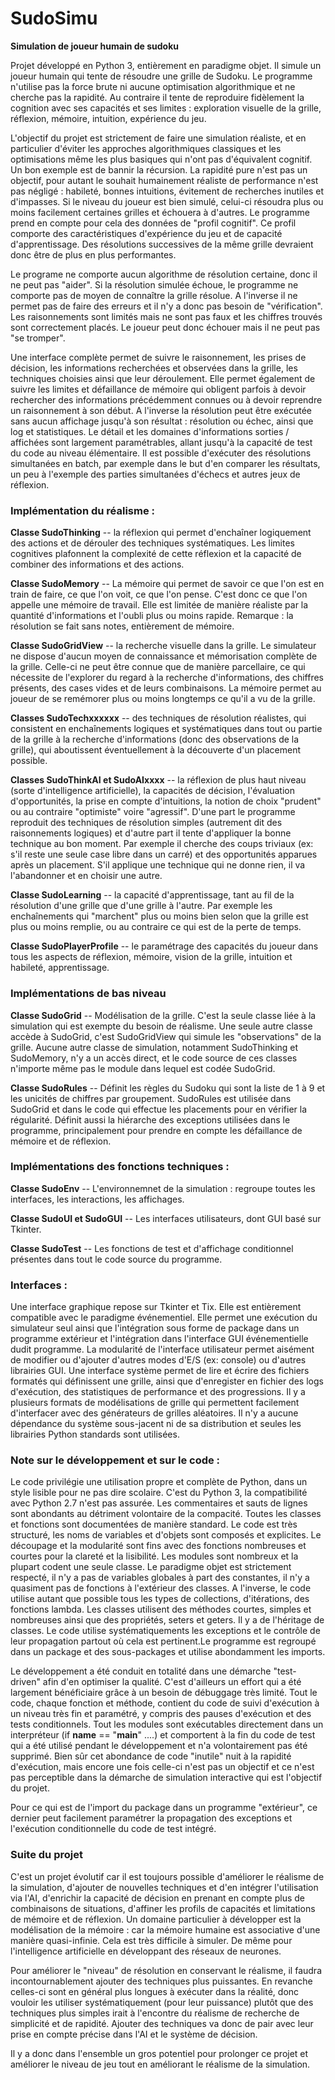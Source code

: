 # SudoSimu
**Simulation de joueur humain de sudoku**

Projet développé en Python 3, entièrement en paradigme objet. Il simule un joueur humain qui tente de résoudre une grille de Sudoku. Le programme n'utilise pas la force brute ni aucune optimisation algorithmique et ne cherche pas la rapidité. Au contraire il tente de reproduire fidèlement la cognition avec ses capacités et ses limites : exploration visuelle de la grille, réflexion, mémoire, intuition, expérience du jeu.

L'objectif du projet est strictement de faire une simulation réaliste, et en particulier d'éviter les approches algorithmiques classiques et les optimisations même les plus basiques qui n'ont pas d'équivalent cognitif. Un bon exemple est de bannir la récursion. La rapidité pure n'est pas un objectif, pour autant le souhait humainement réaliste de performance n'est pas négligé : habileté, bonnes intuitions, évitement de recherches inutiles et d'impasses.
Si le niveau du joueur est bien simulé, celui-ci résoudra plus ou moins facilement certaines grilles et échouera à d'autres. Le programme prend en compte pour cela des données de "profil cognitif". Ce profil comporte des caractéristiques d'expérience du jeu et de capacité d'apprentissage. Des résolutions successives de la même grille devraient donc être de plus en plus performantes.

Le programe ne comporte aucun algorithme de résolution certaine, donc il ne peut pas "aider". Si la résolution simulée échoue, le programme ne comporte pas de moyen de connaître la grille résolue. A l'inverse il ne permet pas de faire des erreurs et il n'y a donc pas besoin de "vérification". Les raisonnements sont limités mais ne sont pas faux et les chiffres trouvés sont correctement placés. Le joueur peut donc échouer mais il ne peut pas "se tromper".

Une interface complète permet de suivre le raisonnement, les prises de décision, les informations recherchées et observées dans la grille, les techniques choisies ainsi que leur déroulement. Elle permet également de suivre les limites et défaillance de mémoire qui obligent parfois à devoir rechercher des informations précédemment connues ou à devoir reprendre un raisonnement à son début. A l'inverse la résolution peut être exécutée sans aucun affichage jusqu'à son résultat : résolution ou échec, ainsi que log et statistiques. Le détail et les domaines d'informations sorties / affichées sont largement paramétrables, allant jusqu'à la capacité de test du code au niveau élémentaire. 
Il est possible d'exécuter des résolutions simultanées en batch, par exemple dans le but d'en comparer les résultats, un peu à l'exemple des parties simultanées d'échecs et autres jeux de réflexion.

### Implémentation du réalisme :

**Classe SudoThinking** -- la réflexion qui permet d'enchaîner logiquement des actions et de dérouler des techniques systématiques. Les limites cognitives plafonnent la complexité de cette réflexion et la capacité de combiner des informations et des actions.

**Classe SudoMemory** -- La mémoire qui permet de savoir ce que l'on est en train de faire, ce que l'on voit, ce que l'on pense. C'est donc ce que l'on appelle une mémoire de travail. Elle est limitée de manière réaliste par la quantité d'informations et l'oubli plus ou moins rapide.
Remarque : la résolution se fait sans notes, entièrement de mémoire.

**Classe SudoGridView** -- la recherche visuelle dans la grille. Le simulateur ne dispose d'aucun moyen de connaissance et mémorisation complète de la grille. Celle-ci ne peut être connue que de manière parcellaire, ce qui nécessite de l'explorer du regard à la recherche d'informations, des chiffres présents, des cases vides et de leurs combinaisons. La mémoire permet au joueur de se remémorer plus ou moins longtemps ce qu'il a vu de la grille.

**Classes SudoTechxxxxxx** -- des techniques de résolution réalistes, qui consistent en enchaînements logiques et systématiques dans tout ou partie de la grille à la recherche d'informations (donc des observations de la grille), qui aboutissent éventuellement à la découverte d'un placement possible.

**Classes SudoThinkAI et SudoAIxxxx** -- la réflexion de plus haut niveau (sorte d'intelligence artificielle), la capacités de décision, l'évaluation d'opportunités, la prise en compte d'intuitions, la notion de choix "prudent" ou au contraire "optimiste" voire "agressif". D'une part le programme reproduit des techniques de résolution simples (autrement dit des raisonnements logiques) et d'autre part il tente d'appliquer la bonne technique au bon moment. Par exemple il cherche des coups triviaux (ex: s'il reste une seule case libre dans un carré) et des opportunités apparues après un placement. S'il applique une technique qui ne donne rien, il va l'abandonner et en choisir une autre.

**Classe SudoLearning** -- la capacité d'apprentissage, tant au fil de la résolution d'une grille que d'une grille à l'autre. Par exemple les enchaînements qui "marchent" plus ou moins bien selon que la grille est plus ou moins remplie, ou au contraire ce qui est de la perte de temps.

**Classe SudoPlayerProfile** -- le paramétrage des capacités du joueur dans tous les aspects de réflexion, mémoire, vision de la grille, intuition et habileté, apprentissage.

### Implémentations de bas niveau

**Classe SudoGrid** -- Modélisation de la grille. C'est la seule classe liée à la simulation qui est exempte du besoin de réalisme. 
Une seule autre classe accède à SudoGrid, c'est SudoGridView qui simule les "observations" de la grille. Aucune autre classe de simulation, notamment SudoThinking et SudoMemory, n'y a un accès direct, et le code source de ces classes n'importe même pas le module dans lequel est codée SudoGrid.

**Classe SudoRules** -- Définit les règles du Sudoku qui sont la liste de 1 à 9 et les unicités de chiffres par groupement. SudoRules est utilisée dans SudoGrid et dans le code qui effectue les placements pour en vérifier la régularité. Définit aussi la hiérarche des exceptions utilisées dans le programme, principalement pour prendre en compte les défaillance de mémoire et de réflexion.

### Implémentations des fonctions techniques :

**Classe SudoEnv** -- L'environnemnet de la simulation : regroupe toutes les interfaces, les interactions, les affichages.

**Classe SudoUI et SudoGUI** -- Les interfaces utilisateurs, dont GUI basé sur Tkinter.

**Classe SudoTest** -- Les fonctions de test et d'affichage conditionnel présentes dans tout le code source du programme.

### Interfaces :

Une interface graphique repose sur Tkinter et Tix. Elle est entièrement compatible avec le paradigme événementiel. Elle permet une exécution du simulateur seul ainsi que l'intégration sous forme de package dans un programme extérieur et l'intégration dans l'interface GUI événementielle dudit programme.
La modularité de l'interface utilisateur permet aisément de modifier ou d'ajouter d'autres modes d'E/S (ex: console) ou d'autres librairies GUI.
Une interface système permet de lire et écrire des fichiers formatés qui définissent une grille, ainsi que d'enregister en fichier des logs d'exécution, des statistiques de performance et des progressions. Il y a plusieurs formats de modélisations de grille qui permettent facilement d'interfacer avec des générateurs de grilles aléatoires.
Il n'y a aucune dépendance du système sous-jacent ni de sa distribution et seules les librairies Python standards sont utilisées.


### Note sur le développement et sur le code : 

Le code privilégie une utilisation propre et complète de Python, dans un style lisible pour ne pas dire scolaire. C'est du Python 3, la compatibilité avec Python 2.7 n'est pas assurée. Les commentaires et sauts de lignes sont abondants au détriment volontaire de la compacité. Toutes les classes et fonctions sont documentées de manière standard.
Le code est très structuré, les noms de variables et d'objets sont composés et explicites. Le découpage et la modularité sont fins avec des fonctions nombreuses et courtes pour la clareté et la lisibilité. Les modules sont nombreux et la plupart codent une seule classe. Le paradigme objet est strictement respecté, il n'y a pas de variables globales à part des constantes, il n'y a quasiment pas de fonctions à l'extérieur des classes. A l'inverse, le code utilise autant que possible tous les types de collections, d'itérations, des fonctions lambda. Les classes utilisent des méthodes courtes, simples et nombreuses ainsi que des propriétés, seters et geters. Il y a de l'héritage de classes. Le code utilise systématiquements les exceptions et le contrôle de leur propagation partout où cela est pertinent.Le programme est regroupé dans un package et des sous-packages et utilise abondamment les imports. 

Le développement a été conduit en totalité dans une démarche "test-driven" afin d'en optimiser la qualité. C'est d'ailleurs un effort qui a été largement bénéficiaire grâce à un besoin de débuggage très limité. Tout le code, chaque fonction et méthode, contient du code de suivi d'exécution à un niveau très fin et paramétré, y compris des pauses d'exécution et des tests conditionnels. 
Tout les modules sont exécutables directement dans un interpréteur (if __name__ == "__main__" ....) et comportent à la fin du code de test qui a été utilisé pendant le développement et n'a volontairement pas été supprimé. Bien sûr cet abondance de code "inutile" nuit à la rapidité d'exécution, mais encore une fois celle-ci n'est pas un objectif et ce n'est pas perceptible dans la démarche de simulation interactive qui est l'objectif du projet.

Pour ce qui est de l'import du package dans un programme "extérieur", ce dernier peut facilement paramétrer la propagation des exceptions et l'exécution conditionnelle du code de test intégré.

### Suite du projet

C'est un projet évolutif car il est toujours possible d'améliorer le réalisme de la simulation, d'ajouter de nouvelles techniques et d'en intégrer l'utilisation via l'AI, d'enrichir la capacité de décision en prenant en compte plus de combinaisons de situations, d'affiner les profils de capacités et limitations de mémoire et de réflexion. Un domaine particulier à développer est la modélisation de la mémoire : car la mémoire humaine est associative d'une manière quasi-infinie. Cela est très difficile à simuler. De même pour l'intelligence artificielle en développant des réseaux de neurones.

Pour améliorer le "niveau" de résolution en conservant le réalisme, il faudra incontournablement ajouter des techniques plus puissantes. En revanche celles-ci sont en général plus longues à exécuter dans la réalité, donc vouloir les utiliser systématiquement (pour leur puissance) plutôt que des techniques plus simples irait à l'encontre du réalisme de recherche de simplicité et de rapidité. Ajouter des techniques va donc de pair avec leur prise en compte précise dans l'AI et le système de décision.

Il y a donc dans l'ensemble un gros potentiel pour prolonger ce projet et améliorer le niveau de jeu tout en améliorant le réalisme de la simulation.
